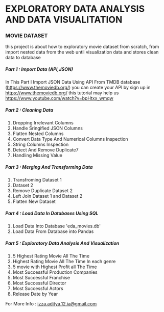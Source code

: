 # EXPLORATORY DATA ANALYSIS AND DATA VISUALITATION
### MOVIE DATASET
this project is about how to exploratory movie dataset from scratch, from import nested data from the web until visualization data and stores clean data to database

##### Part 1 : Import Data (API,JSON)
In This Part I Import JSON Data Using API From TMDB database (https://www.themoviedb.org/)
you can create your API by sign up in https://www.themoviedb.org/
this tutorial may help us https://www.youtube.com/watch?v=bpHtxx_wmqw

##### Part 2 : Cleaning Data
1. Dropping Irrelevant Columns
2. Handle Sringified JSON Columns
3. Flatten Nested Columns
4. Convert Data Type And Numerical Columns Inspection
5. String Columns Inspection
6. Detect And Remove Duplicate7
7. Handling Missing Value

##### Part 3 : Merging And Transforming Data
1. Transfroming Dataset 1
2. Dataset 2
3. Remove Duplicate Dataset 2
4. Left Join Dataset 1 and Dataset 2
5. Flatten New Dataset

##### Part 4 : Load Data In Databases Using SQL
1. Load Data Into Database 'eda_movies.db'
2. Load Data From Database into Pandas

##### Part 5 : Exploratory Data Analysis And Visualization
1. 5 Highest Rating Movie All The Time
2. Highest Rating Movie All The Time In each genre
3. 5 movie with Highest Profit all The Time
4. Most Successful Production Companies
5. Most Successful Franchise
6. Most Successful Director
7. Most Successful Actors
8. Release Date by Year

For More Info : izza.aditya.12.ia@gmail.com
